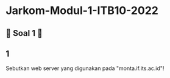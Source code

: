 # Jarkom-Modul-1-ITB10-2022

## :large_blue_circle: **Soal 1** :large_blue_circle: 

## **1**
Sebutkan web server yang digunakan pada "monta.if.its.ac.id"! 

